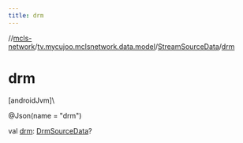 ```yaml
---
title: drm
---
```

//[mcls-network](../../../index.html)/[tv.mycujoo.mclsnetwork.data.model](../index.html)/[StreamSourceData](index.html)/[drm](drm.html)



# drm



[androidJvm]\




@Json(name = &quot;drm&quot;)



val [drm](drm.html): [DrmSourceData](../-drm-source-data/index.html)?




